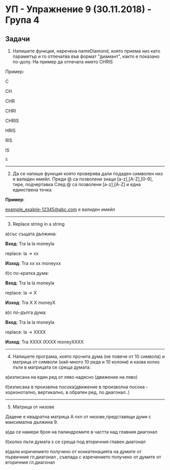 # УП - Упражнение 9 (30.11.2018) - Група 4

## Задачи

1. Напишете функция, наречена nameDiamond, която приема низ като параметър и го отпечатва във формат
"диамант", както е показано по-долу. На пример да отпечата името CHRIS

Пример:

C

CH

CHR

CHRI

CHRIS

 HRIS

  RIS

   IS

    S

***

2. Да се напише функция която проверява дали подаден символен низ е валиден имейл.
Преди @ са позволени знаци [a-z],[A-Z],[0-9], тире, подчертавка
След @ са позволени [a-z],[A-Z] и една единствена точка

**Пример**: 

example_exalple-12345@abc.com е валиден имейл

***

3. Replace string in a string 

а)със същата дължина: 

**Вход**: Tra la la moneyla 

replace: la -> xx 

**Изход**: Tra xx xx moneyxx


б)с по-кратка дума: 

**Вход**: Tra la la moneyla 

replace: la -> X 

**Изход**: Tra X X moneyX


в)с по-дълга дума: 

**Вход**: Tra la la moneyla 

replace: la -> XXXX 

**Изход**: Tra XXXX lXXXX moneyXXXX

***

4. Напишете програма, която прочита дума (не повече от 10 символа) и матрица от символи (най-много 10 реда и 10 колони) и казва колко пъти в матрицата се среща думата: 

а)изписана на един ред от ляво надясно (движение на ляво)

б)изписана в произвлна посока(движение в произволна посока - хоризнотално, вертикално, в обратен ред, по диагонал..)

***

5. Матрица от низове 

Дадене е квадратна матрица А nxn от низове,представящи думи с максимална дължина 9.

а)да се намери броя на палиндромите в частта над главния диагонал

б)колко пъти думата s се среща под вторичния главен диагонал

в)дали изричението получено от конкатенацията на думите от първичния гл.диагонал , съвпада с изречението получено от думите от вторичния гл.диагонал 